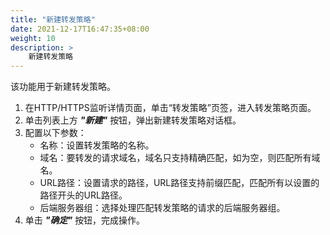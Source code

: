 ```yaml
---
title: "新建转发策略"
date: 2021-12-17T16:47:35+08:00
weight: 10
description: >
    新建转发策略
---
```


该功能用于新建转发策略。

1. 在HTTP/HTTPS监听详情页面，单击“转发策略”页签，进入转发策略页面。
2. 单击列表上方 **_"新建"_** 按钮，弹出新建转发策略对话框。
3. 配置以下参数：
    - 名称：设置转发策略的名称。
    - 域名：要转发的请求域名，域名只支持精确匹配，如为空，则匹配所有域名。
    - URL路径：设置请求的路径，URL路径支持前缀匹配，匹配所有以设置的路径开头的URL路径。
    - 后端服务器组：选择处理匹配转发策略的请求的后端服务器组。
4. 单击 **_"确定"_** 按钮，完成操作。
